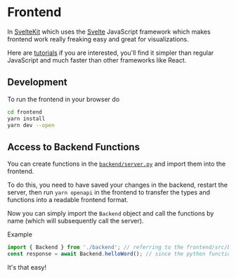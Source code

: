 # Frontend

In [SvelteKit](https://kit.svelte.dev/) which uses the [Svelte](https://svelte.dev/) JavaScript framework which makes frontend work really freaking easy and great for visualizations.

Here are [tutorials](https://learn.svelte.dev/tutorial/welcome-to-svelte) if you are interested, you'll find it simpler than regular JavaScript and much faster than other frameworks like React.

## Development

To run the frontend in your browser do

```bash
cd frontend
yarn install
yarn dev --open
```

## Access to Backend Functions

You can create functions in the [`backend/server.py`](../backend/server.py) and import them into the frontend.

To do this, you need to have saved your changes in the backend, restart the server, then run `yarn openapi` in the frontend to transfer the types and functions into a readable frontend format.

Now you can simply import the `Backend` object and call the functions by name (which will subsequently call the server).

Example

```ts
import { Backend } from './backend'; // referring to the frontend/src/backend.ts
const response = await Backend.helloWord(); // since the python function in backend/server.py was hello_world
```

It's that easy!
